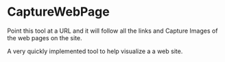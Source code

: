 CaptureWebPage
==============

Point this tool at a URL and it will follow all the links and Capture Images of the web pages on the site.

A very quickly implemented tool to help visualize a a web site.

